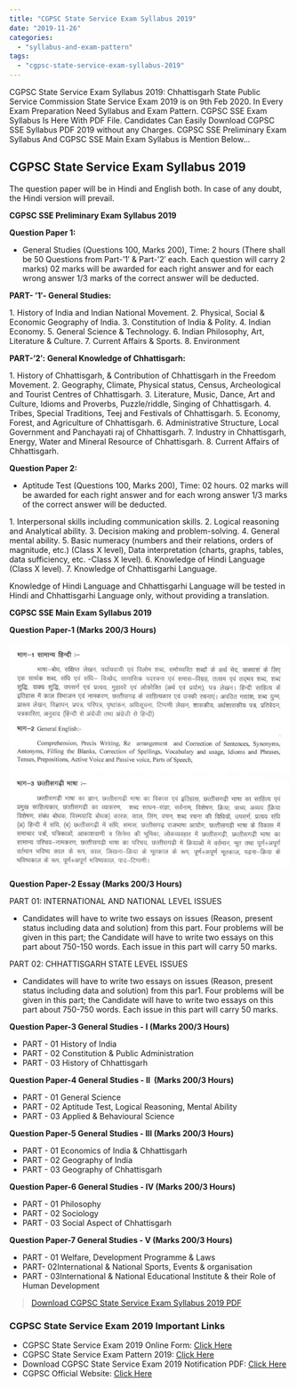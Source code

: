 ```yaml
---
title: "CGPSC State Service Exam Syllabus 2019"
date: "2019-11-26"
categories: 
  - "syllabus-and-exam-pattern"
tags: 
  - "cgpsc-state-service-exam-syllabus-2019"
---
```


CGPSC State Service Exam Syllabus 2019: Chhattisgarh State Public Service Commission State Service Exam 2019 is on 9th Feb 2020. In Every Exam Preparation Need Syllabus and Exam Pattern. CGPSC SSE Exam Syllabus Is Here With PDF File. Candidates Can Easily Download CGPSC SSE Syllabus PDF 2019 without any Charges. CGPSC SSE Preliminary Exam Syllabus And CGPSC SSE Main Exam Syllabus is Mention Below...

## **CGPSC State Service Exam Syllabus 2019**

The question paper will be in Hindi and English both. In case of any doubt, the Hindi version will prevail.

**CGPSC SSE Preliminary Exam Syllabus 2019**

**Question Paper 1:** 

- General Studies (Questions 100, Marks 200), Time: 2 hours (There shall be 50 Questions from Part-’1′ & Part-’2′ each. Each question will carry 2 marks) 02 marks will be awarded for each right answer and for each wrong answer 1/3 marks of the correct answer will be deducted.

**PART- ’1′- General Studies:**

1\. History of India and Indian National Movement. 2\. Physical, Social & Economic Geography of India. 3\. Constitution of India & Polity. 4\. Indian Economy. 5\. General Science & Technology. 6\. Indian Philosophy, Art, Literature & Culture. 7\. Current Affairs & Sports. 8\. Environment

**PART-’2′:** **General Knowledge of Chhattisgarh:**

1\. History of Chhattisgarh, & Contribution of Chhattisgarh in the Freedom Movement. 2\. Geography, Climate, Physical status, Census, Archeological and Tourist Centres of Chhattisgarh. 3\. Literature, Music, Dance, Art and Culture, Idioms and Proverbs, Puzzle/riddle, Singing of Chhattisgarh. 4\. Tribes, Special Traditions, Teej and Festivals of Chhattisgarh. 5\. Economy, Forest, and Agriculture of Chhattisgarh. 6\. Administrative Structure, Local Government and Panchayati raj of Chhattisgarh. 7\. Industry in Chhattisgarh, Energy, Water and Mineral Resource of Chhattisgarh. 8\. Current Affairs of Chhattisgarh.

**Question Paper 2:**

- Aptitude Test (Questions 100, Marks 200), Time: 02 hours. 02 marks will be awarded for each right answer and for each wrong answer 1/3 marks of the correct answer will be deducted.

1\. Interpersonal skills including communication skills. 2\. Logical reasoning and Analytical ability. 3\. Decision making and problem-solving. 4\. General mental ability. 5\. Basic numeracy (numbers and their relations, orders of magnitude, etc.) (Class X level), Data interpretation (charts, graphs, tables, data sufficiency, etc. -Class X level). 6\. Knowledge of Hindi Language (Class X level). 7\. Knowledge of Chhattisgarhi Language.

Knowledge of Hindi Language and Chhattisgarhi Language will be tested in Hindi and Chhattisgarhi Language only, without providing a translation.

**CGPSC SSE Main Exam Syllabus 2019**

**Question Paper-1 (Marks 200/3 Hours)**

![CGPSC State Service Exam Syllabus 2019](images/CGPSC-State-Service-Exam-Syllabus-2019.jpg)

**Question Paper-2 Essay (Marks 200/3 Hours)**

PART 01: INTERNATIONAL AND NATIONAL LEVEL ISSUES

- Candidates will have to write two essays on issues (Reason, present status including data and solution) from this part. Four problems will be given in this part; the Candidate will have to write two essays on this part about 750-150 words. Each issue in this part will carry 50 marks.

PART 02: CHHATTISGARH STATE LEVEL ISSUES

- Candidates will have to write two essays on issues (Reason, present status including data and solution) from this par1. Four problems will be given in this part; the Candidate will have to write two essays on this part about 750-750 words. Each issue in this part will carry 50 marks.

**Question Paper-3 General Studies - I (Marks 200/3 Hours)**

- PART - 01 History of India
- PART - 02 Constitution & Public Administration
- PART - 03 History of Chhattisgarh

**Question Paper-4 General Studies - II  (Marks 200/3 Hours)**

- PART - 01 General Science
- PART - 02 Aptitude Test, Logical Reasoning, Mental Ability
- PART - 03 Applied & Behavioural Science

**Question Paper-5 General Studies - III (Marks 200/3 Hours)**

- PART - 01 Economics of India & Chhattisgarh
- PART - 02 Geography of India
- PART - 03 Geography of Chhattisgarh

**Question Paper-6 General Studies - IV (Marks 200/3 Hours)**

- PART - 01 Philosophy
- PART - 02 Sociology
- PART - 03 Social Aspect of Chhattisgarh

**Question Paper-7 General Studies - V (Marks 200/3 Hours)**

- PART - 01 Welfare, Development Programme & Laws
- PART- 02International & National Sports, Events & organisation
- PART - 03International & National Educational Institute & their Role of Human Development

> [Download CGPSC State Service Exam Syllabus 2019 PDF](http://www.psc.cg.gov.in/pdf/Advertisement/Syllabus_SSME.PDF)

### **CGPSC State Service Exam 2019 Important Links**

- CGPSC State Service Exam 2019 Online Form: [Click Here](https://freegovtjobalert.in/cgpsc-state-service-exam/)
- CGPSC State Service Exam Pattern 2019: [Click Here](https://freegovtjobalert.in/cgpsc-state-service-exam-pattern/)
- Download CGPSC State Service Exam 2019 Notification PDF: [Click Here](http://www.psc.cg.gov.in/pdf/Advertisement/ADV_SSE_2019.PDF)
- CGPSC Official Website: [Click Here](http://www.psc.cg.gov.in)
